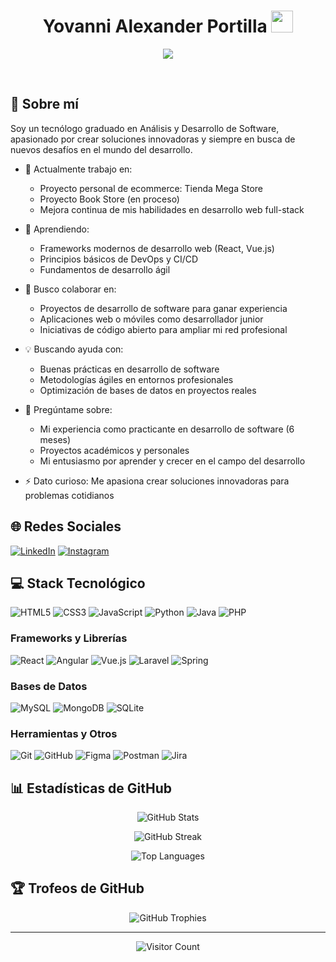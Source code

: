 <h1 align="center">Yovanni Alexander Portilla <img src="https://media.giphy.com/media/hvRJCLFzcasrR4ia7z/giphy.gif" width="35"></h1>

<p align="center">
  <a href="https://github.com/DenverCoder1/readme-typing-svg">
    <img src="https://readme-typing-svg.herokuapp.com?font=Fira+Code&color=cyan&size=25&center=true&vCenter=true&width=600&height=100&lines=Tecnólogo+en+Análisis;y+Desarrollo+de+Software;Apasionado+por+la+programación;Siempre+aprendiendo+nuevas+tecnologías">
  </a>
</p>

<br>

## 🚀 Sobre mí

Soy un tecnólogo graduado en Análisis y Desarrollo de Software, apasionado por crear soluciones innovadoras y siempre en busca de nuevos desafíos en el mundo del desarrollo.

- 🔭 Actualmente trabajo en:
  - Proyecto personal de ecommerce: Tienda Mega Store
  - Proyecto Book Store (en proceso)
  - Mejora continua de mis habilidades en desarrollo web full-stack

- 🌱 Aprendiendo:
  - Frameworks modernos de desarrollo web (React, Vue.js)
  - Principios básicos de DevOps y CI/CD
  - Fundamentos de desarrollo ágil

- 👯 Busco colaborar en:
  - Proyectos de desarrollo de software para ganar experiencia
  - Aplicaciones web o móviles como desarrollador junior
  - Iniciativas de código abierto para ampliar mi red profesional

- 💡 Buscando ayuda con:
  - Buenas prácticas en desarrollo de software
  - Metodologías ágiles en entornos profesionales
  - Optimización de bases de datos en proyectos reales

- 💬 Pregúntame sobre:
  - Mi experiencia como practicante en desarrollo de software (6 meses)
  - Proyectos académicos y personales
  - Mi entusiasmo por aprender y crecer en el campo del desarrollo

- ⚡ Dato curioso: Me apasiona crear soluciones innovadoras para problemas cotidianos

## 🌐 Redes Sociales
[![LinkedIn](https://img.shields.io/badge/LinkedIn-%230077B5.svg?logo=linkedin&logoColor=white)](https://linkedin.com/in/yovanni-alexander-portilla)
[![Instagram](https://img.shields.io/badge/Instagram-%23E4405F.svg?logo=Instagram&logoColor=white)](https://instagram.com/yovannipc1)

## 💻 Stack Tecnológico

![HTML5](https://img.shields.io/badge/html5-%23E34F26.svg?style=for-the-badge&logo=html5&logoColor=white)
![CSS3](https://img.shields.io/badge/css3-%231572B6.svg?style=for-the-badge&logo=css3&logoColor=white)
![JavaScript](https://img.shields.io/badge/javascript-%23323330.svg?style=for-the-badge&logo=javascript&logoColor=%23F7DF1E)
![Python](https://img.shields.io/badge/python-3670A0?style=for-the-badge&logo=python&logoColor=ffdd54)
![Java](https://img.shields.io/badge/java-%23ED8B00.svg?style=for-the-badge&logo=openjdk&logoColor=white)
![PHP](https://img.shields.io/badge/php-%23777BB4.svg?style=for-the-badge&logo=php&logoColor=white)

### Frameworks y Librerías
![React](https://img.shields.io/badge/react-%2320232a.svg?style=for-the-badge&logo=react&logoColor=%2361DAFB)
![Angular](https://img.shields.io/badge/angular-%23DD0031.svg?style=for-the-badge&logo=angular&logoColor=white)
![Vue.js](https://img.shields.io/badge/vue.js-%2335495e.svg?style=for-the-badge&logo=vuedotjs&logoColor=%234FC08D)
![Laravel](https://img.shields.io/badge/laravel-%23FF2D20.svg?style=for-the-badge&logo=laravel&logoColor=white)
![Spring](https://img.shields.io/badge/spring-%236DB33F.svg?style=for-the-badge&logo=spring&logoColor=white)

### Bases de Datos
![MySQL](https://img.shields.io/badge/mysql-4479A1.svg?style=for-the-badge&logo=mysql&logoColor=white)
![MongoDB](https://img.shields.io/badge/MongoDB-%234ea94b.svg?style=for-the-badge&logo=mongodb&logoColor=white)
![SQLite](https://img.shields.io/badge/sqlite-%2307405e.svg?style=for-the-badge&logo=sqlite&logoColor=white)

### Herramientas y Otros
![Git](https://img.shields.io/badge/git-%23F05033.svg?style=for-the-badge&logo=git&logoColor=white)
![GitHub](https://img.shields.io/badge/github-%23121011.svg?style=for-the-badge&logo=github&logoColor=white)
![Figma](https://img.shields.io/badge/figma-%23F24E1E.svg?style=for-the-badge&logo=figma&logoColor=white)
![Postman](https://img.shields.io/badge/Postman-FF6C37?style=for-the-badge&logo=postman&logoColor=white)
![Jira](https://img.shields.io/badge/jira-%230A0FFF.svg?style=for-the-badge&logo=jira&logoColor=white)

## 📊 Estadísticas de GitHub

<p align="center">
  <img src="https://github-readme-stats.vercel.app/api?username=alexanderportilla&theme=dark&hide_border=false&include_all_commits=false&count_private=false" alt="GitHub Stats" />
</p>

<p align="center">
  <img src="https://github-readme-streak-stats.herokuapp.com/?user=alexanderportilla&theme=dark&hide_border=false" alt="GitHub Streak" />
</p>

<p align="center">
  <img src="https://github-readme-stats.vercel.app/api/top-langs/?username=alexanderportilla&theme=dark&hide_border=false&include_all_commits=false&count_private=false&layout=compact" alt="Top Languages" />
</p>

## 🏆 Trofeos de GitHub
<p align="center">
  <img src="https://github-profile-trophy.vercel.app/?username=alexanderportilla&theme=radical&no-frame=false&no-bg=true&margin-w=4" alt="GitHub Trophies" />
</p>

---

<p align="center">
  <img src="https://visitcount.itsvg.in/api?id=alexanderportilla&icon=0&color=0" alt="Visitor Count" />
</p>

<!-- Creado con GPRM ( https://gprm.itsvg.in ) y modificado por Yovanni Alexander Portilla -->
